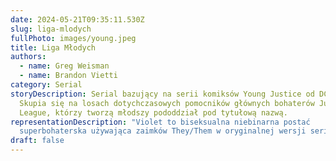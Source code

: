 ```yaml
---
date: 2024-05-21T09:35:11.530Z
slug: liga-mlodych
fullPhoto: images/young.jpeg
title: Liga Młodych
authors:
  - name: Greg Weisman
  - name: Brandon Vietti
category: Serial
storyDescription: Serial bazujący na serii komiksów Young Justice od DC Comics.
  Skupia się na losach dotychczasowych pomocników głównych bohaterów Justice
  League, którzy tworzą młodszy pododdział pod tytułową nazwą.
representationDescription: "Violet to biseksualna niebinarna postać
  superbohaterska używająca zaimków They/Them w oryginalnej wersji serialu. "
draft: false
---
```

